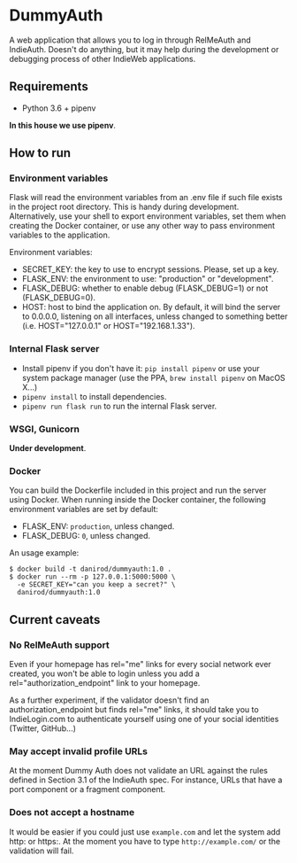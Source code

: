 DummyAuth
=========

A web application that allows you to log in through RelMeAuth and IndieAuth.
Doesn't do anything, but it may help during the development or debugging
process of other IndieWeb applications.


Requirements
------------

* Python 3.6 + pipenv

**In this house we use pipenv**.


How to run
----------

### Environment variables

Flask will read the environment variables from an .env file if such file
exists in the project root directory. This is handy during development.
Alternatively, use your shell to export environment variables, set them
when creating the Docker container, or use any other way to pass environment
variables to the application.

Environment variables:

* SECRET_KEY: the key to use to encrypt sessions. Please, set up a key.
* FLASK_ENV: the environment to use: "production" or "development".
* FLASK_DEBUG: whether to enable debug (FLASK_DEBUG=1) or not (FLASK_DEBUG=0).
* HOST: host to bind the application on. By default, it will bind the server
  to 0.0.0.0, listening on all interfaces, unless changed to something better
  (i.e. HOST="127.0.0.1" or HOST="192.168.1.33").


### Internal Flask server

* Install pipenv if you don't have it: `pip install pipenv` or use your
  system package manager (use the PPA, `brew install pipenv` on MacOS X...)
* `pipenv install` to install dependencies.
* `pipenv run flask run` to run the internal Flask server.


### WSGI, Gunicorn

**Under development**.


### Docker

You can build the Dockerfile included in this project and run the server using
Docker. When running inside the Docker container, the following environment
variables are set by default:

* FLASK_ENV: `production`, unless changed.
* FLASK_DEBUG: `0`, unless changed.

An usage example:

    $ docker build -t danirod/dummyauth:1.0 .
    $ docker run --rm -p 127.0.0.1:5000:5000 \
      -e SECRET_KEY="can you keep a secret?" \
      danirod/dummyauth:1.0


Current caveats
---------------

### No RelMeAuth support

Even if your homepage has rel="me" links for every social network ever created,
you won't be able to login unless you add a rel="authorization_endpoint" link
to your homepage.

As a further experiment, if the validator doesn't find an authorization_endpoint
but finds rel="me" links, it should take you to IndieLogin.com to authenticate
yourself using one of your social identities (Twitter, GitHub...)


### May accept invalid profile URLs

At the moment Dummy Auth does not validate an URL against the rules defined
in Section 3.1 of the IndieAuth spec. For instance, URLs that have a port
component or a fragment component.


### Does not accept a hostname

It would be easier if you could just use `example.com` and let the system
add http: or https:. At the moment you have to type `http://example.com/` or
the validation will fail.
